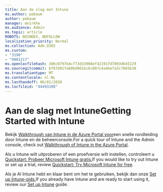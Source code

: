 ```yaml
---
title: Aan de slag met Intune
ms.author: pebaum
author: pebaum
manager: mnirkhe
ms.audience: Admin
ms.topic: article
ROBOTS: NOINDEX, NOFOLLOW
localization_priority: Normal
ms.collection: Adm_O365
ms.custom:
- "3190"
- "9001217"
ms.openlocfilehash: 3d6c0797b4cf73d33908ef42191fd7093d645229
ms.sourcegitcommit: bf87d91fa60bd961bc6c887c4a4be7a3c7665b38
ms.translationtype: MT
ms.contentlocale: nl-NL
ms.lasthandoff: 06/01/2020
ms.locfileid: "44493108"
---
```

# <a name="getting-started-with-intune"></a><span data-ttu-id="97476-102">Aan de slag met Intune</span><span class="sxs-lookup"><span data-stu-id="97476-102">Getting Started with Intune</span></span>

<span data-ttu-id="97476-103">Bekijk [Walkthrough van Intune in de Azure Portal voor](https://docs.microsoft.com/intune/fundamentals/tutorial-walkthrough-intune-portal)een snelle rondleiding door Intune en de beheerconsole.</span><span class="sxs-lookup"><span data-stu-id="97476-103">For a quick tour of Intune and the Admin console, check out [Walkthrough of Intune in the Azure Portal](https://docs.microsoft.com/intune/fundamentals/tutorial-walkthrough-intune-portal).</span></span>

<span data-ttu-id="97476-104">Als u Intune wilt uitproberen of een proefversie wilt instellen, controleert u [Quickstart: Probeer Microsoft Intune gratis.](https://docs.microsoft.com/intune/fundamentals/free-trial-sign-up)</span><span class="sxs-lookup"><span data-stu-id="97476-104">If you would like to try out Intune or set up a trial, review [Quickstart: Try Microsoft Intune for free](https://docs.microsoft.com/intune/fundamentals/free-trial-sign-up).</span></span>

<span data-ttu-id="97476-105">Als je Al Intune hebt en klaar bent om het te gebruiken, bekijk dan onze [Set up Intune-gids.](https://docs.microsoft.com/intune/fundamentals/setup-steps)</span><span class="sxs-lookup"><span data-stu-id="97476-105">If you already have Intune and are ready to start using it, review our [Set up Intune](https://docs.microsoft.com/intune/fundamentals/setup-steps) guide.</span></span> 
